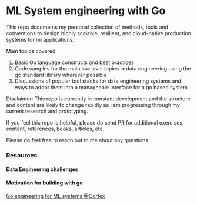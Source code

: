 # ML System engineering with Go

This repo documents my personal collection of
methods, tools and conventions to design highly scalable, 
resilient, and cloud-native production systems for ml applications.

Main topics covered:
1. Basic Go language constructs and best practices
2. Code samples for the main low level topics in data engineering using the go standard
library wherever possible
3. Discussions of popular tool stacks for data engineering systems and ways to adopt them
into a manageable interface for a go based system


Disclaimer: This repo is currently in constant development
and the structure and content are likely to change rapidly as i am 
progressing through my current research and prototyping. 

If you feel this repo is helpful, please do send PR for additional
exercises, content, references, books, articles, etc.

Please do feel free to reach out to me about any questions.


### Resources

#### Data Engineering challenges 
 
#### Motivation for building with go
[Go engineering for ML systems @Cortex](https://towardsdatascience.com/why-were-writing-machine-learning-infrastructure-in-go-not-python-38d6a37e2d76) 